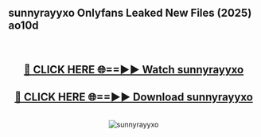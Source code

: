 <h2>sunnyrayyxo Onlyfans Leaked New Files (2025) ao10d</h2>
<br>
<div align="center">
<h2><a href="https://mediafiles.top/sunnyrayyxo&ref=git" rel="nofollow">🔴 CLICK HERE 🌐==►► Watch sunnyrayyxo</a></h2>
<h2><a href="https://mediafiles.top/sunnyrayyxo&ref=git" rel="nofollow">🔴 CLICK HERE 🌐==►► Download sunnyrayyxo</a></h2>
<br>
<a href="https://mediafiles.top/sunnyrayyxo&ref=git" rel="nofollow" data-target="animated-image.originalLink"><img src="https://i.ibb.co.com/xMMVF88/686577567.gif" alt="sunnyrayyxo" style="max-width: 100%; display: inline-block;" data-target="animated-image.originalImage"></a>
</div>
<br>
<br>